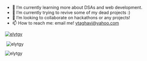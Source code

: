 - 🌱 I’m currently learning more about DSAs and web development.
- 🔭 I’m currently trying to revive some of my dead projects :)
- 👯 I’m looking to collaborate on hackathons or any projects!
- 📫 How to reach me: email me! ytaghavi@yahoo.com

<p align="left"> <a href="https://github.com/ryo-ma/github-profile-trophy"><img src="https://github-profile-trophy.vercel.app/?username=elytgy" alt="elytgy" /></a> </p>
<p>&nbsp;<img align="center" src="https://github-readme-stats.vercel.app/api?username=elytgy&show_icons=true&locale=en" alt="elytgy" /></p>
<p><img align="center" src="https://github-readme-streak-stats.herokuapp.com/?user=elytgy&" alt="elytgy" /></p>

<!--
**ElyTgy/ElyTgy** is a ✨ _special_ ✨ repository because its `README.md` (this file) appears on your GitHub profile.

Here are some ideas to get you started:


- 🌱 I’m currently learning ...
- 👯 I’m looking to collaborate on ...
- 🤔 I’m looking for help with ...
- 💬 Ask me about ...
- 📫 How to reach me: ...
- 😄 Pronouns: ...
- ⚡ Fun fact: ...
-->
